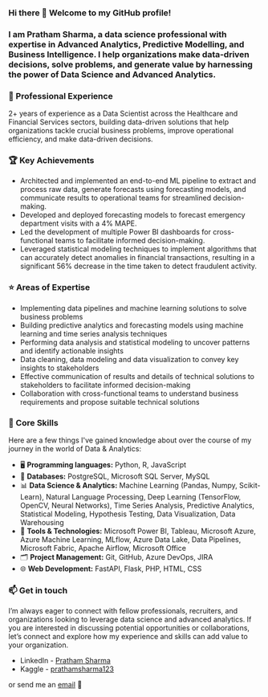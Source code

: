 ### Hi there 👋 Welcome to my GitHub profile!
### I am Pratham Sharma, a  data science professional with expertise in Advanced Analytics, Predictive Modelling, and Business Intelligence. I help organizations make data-driven decisions, solve problems, and generate value by harnessing the power of Data Science and Advanced Analytics.

### 💼 Professional Experience

2+ years of experience as a Data Scientist across the Healthcare and Financial Services sectors, building data-driven solutions that help organizations tackle crucial business problems, improve operational efficiency, and make data-driven decisions.

### 🏆 Key Achievements

- Architected and implemented an end-to-end ML pipeline to extract and process raw data, generate forecasts using forecasting models, and communicate results to operational teams for streamlined decision-making.
- Developed and deployed forecasting models to forecast emergency department visits with a 4% MAPE. <!--leading to a 12% reduction in ED wait times.-->
- Led the development of multiple Power BI dashboards for cross-functional teams to facilitate informed decision-making.
- Leveraged statistical modeling techniques to implement algorithms that can accurately detect anomalies in financial transactions, resulting in a significant 56% decrease in the time taken to detect fraudulent activity.

### ⭐ Areas of Expertise

- Implementing data pipelines and machine learning solutions to solve business problems
- Building predictive analytics and forecasting models using machine learning and time series analysis techniques
- Performing data analysis and statistical modeling to uncover patterns and identify actionable insights
- Data cleaning, data modeling and data visualization to convey key insights to stakeholders
- Effective communication of results and details of technical solutions to stakeholders to facilitate informed decision-making
- Collaboration with cross-functional teams to understand business requirements and propose suitable technical solutions

### 🧠 Core Skills

Here are a few things I've gained knowledge about over the course of my journey in the world of Data & Analytics:
- 🖥️ **Programming languages:** Python, R, JavaScript
- 💾 **Databases:** PostgreSQL, Microsoft SQL Server, MySQL
- 📊 **Data Science & Analytics:** Machine Learning (Pandas, Numpy, Scikit-Learn), Natural Language Processing, Deep Learning (TensorFlow, OpenCV, Neural Networks), Time Series Analysis, Predictive Analytics, Statistical Modeling, Hypothesis Testing, Data Visualization, Data Warehousing
- 🔧 **Tools & Technologies:** Microsoft Power BI, Tableau, Microsoft Azure, Azure Machine Learning, MLflow, Azure Data Lake, Data Pipelines, Microsoft Fabric, Apache Airflow, Microsoft Office
- 🗂️ **Project Management:** Git, GitHub, Azure DevOps, JIRA
- 🌐 **Web Development:** FastAPI, Flask, PHP, HTML, CSS

### 📫 Get in touch

I’m always eager to connect with fellow professionals, recruiters, and organizations looking to leverage data science and advanced analytics. If you are interested in discussing potential opportunities or collaborations, let’s connect and explore how my experience and skills can add value to your organization.

- LinkedIn - [Pratham Sharma](https://www.linkedin.com/in/prathamSharma25/)
- Kaggle - [prathamsharma123](https://www.kaggle.com/prathamsharma123)

or send me an [email](mailto:prathams2425@gmail.com) 📧

<!--
**prathamSharma25/prathamSharma25** is a ✨ _special_ ✨ repository because its `README.md` (this file) appears on your GitHub profile.

Here are some ideas to get you started:

- 🔭 I’m currently working on ...
- 🌱 I’m currently learning ...
- 👯 I’m looking to collaborate on ...
- 🤔 I’m looking for help with ...
- 💬 Ask me about ...
- 📫 How to reach me: ...
- 😄 Pronouns: ...
- ⚡ Fun fact: ...
-->
